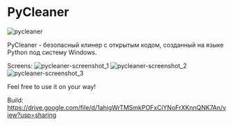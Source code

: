# PyCleaner
![pycleaner](https://user-images.githubusercontent.com/35878165/190924921-ad501d5a-b9e3-4006-9517-e860abdcc03e.PNG)

PyCleaner - безопасный клинер с открытым кодом, 
созданный на языке Python под систему Windows. 

Screens:
![pycleaner-screenshot_1](https://user-images.githubusercontent.com/35878165/190925192-7ae122f4-4b9e-42de-8b22-ecd83b7b426b.PNG)
![pycleaner-screenshot_2](https://user-images.githubusercontent.com/35878165/190925196-9df717e8-962c-4d0f-971f-8d7971eefa9d.PNG)
![pycleaner-screenshot_3](https://user-images.githubusercontent.com/35878165/190925202-35f82684-04cf-4198-b4c6-1ce99bc64fb4.PNG)

Feel free to use it on your way!

Build: https://drive.google.com/file/d/1ahigWrTMSmkPOFxCiYNoFrXKnnQNK7An/view?usp=sharing
